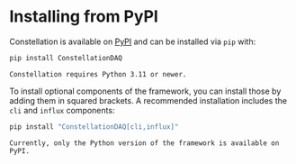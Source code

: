 # Installing from PyPI

Constellation is available on [PyPI](https://pypi.org/project/ConstellationDAQ/) and can be installed via `pip` with:

```sh
pip install ConstellationDAQ
```

```{note}
Constellation requires Python 3.11 or newer.
```

To install optional components of the framework, you can install those by adding them in squared brackets.
A recommended installation includes the `cli` and `influx` components:

```sh
pip install "ConstellationDAQ[cli,influx]"
```

```{note}
Currently, only the Python version of the framework is available on PyPI.
```
